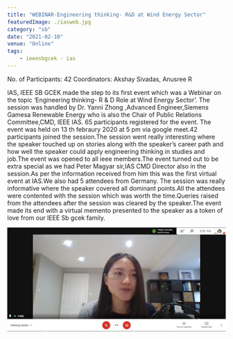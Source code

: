 ```yaml
---
title: "WEBINAR-Engineering thinking- R&D at Wind Energy Sector"
featuredImage: ./iasweb.jpg
category: "sb"
date: "2021-02-10"
venue: "Online"
tags:
    - ieeesbgcek - ias
---
```

No. of Participants: 42
Coordinators: Akshay Sivadas, Anusree R

IAS, IEEE SB GCEK made the step to its first event which was a Webinar on the topic ‘Engineering thinking- R & D Role at Wind Energy Sector’. The session was handled by Dr. Yanni Zhong ,Advanced Engineer,Siemens Gamesa Renewable Energy who is also the Chair of Public Relations Committee,CMD, IEEE IAS. 65 participants registered for the event. The event was held on 13 th febraury 2020 at 5 pm via google meet.42 participants joined the session.The session went really interesting where the speaker touched up on  stories along with the speaker’s career path and how well the speaker could apply engineering thinking in studies and job.The event was opened to all ieee members.The event turned out to be extra special as we had Peter Magyar sir,IAS CMD Director also in the session.As per the information received from him this was the first virtual event at IAS.We also had 5 attendees from Germany. The session was really  informative where the speaker covered all dominant points.All the attendees were contented with the session which was worth the time.Queries raised from the attendees after the session was cleared by the speaker.The event made its end with a virtual memento presented to the speaker as a token of love from our IEEE Sb gcek family.


![Webinar](./iasweb2.jpg)
